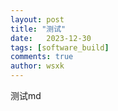```yaml
---
layout: post
title: "测试"
date:   2023-12-30
tags: [software_build]
comments: true
author: wsxk
---
```


测试md